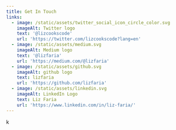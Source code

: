 ```yaml
---
title: Get In Touch
links:
  - image: /static/assets/twitter_social_icon_circle_color.svg
    imageAlt: Twitter logo
    text: '@lizcookscode'
    url: 'https://twitter.com/lizcookscode?lang=en'
  - image: /static/assets/medium.svg
    imageAlt: Medium logo
    text: '@lizfaria'
    url: 'https://medium.com/@lizfaria'
  - image: /static/assets/github.svg
    imageAlt: github logo
    text: lizfaria
    url: 'https://github.com/lizfaria'
  - image: /static/assets/linkedin.svg
    imageAlt: LinkedIn Logo
    text: Liz Faria
    url: 'https://www.linkedin.com/in/liz-faria/'
---
```

k
